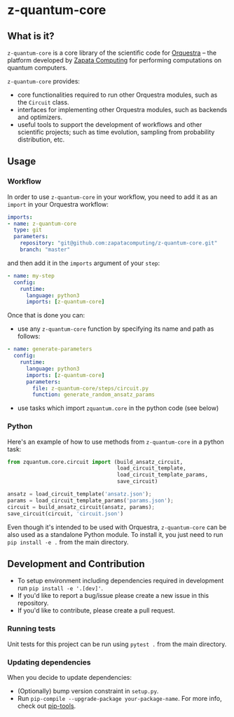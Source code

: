 # z-quantum-core

## What is it? 

`z-quantum-core` is a core library of the scientific code for [Orquestra](https://www.zapatacomputing.com/orquestra/) – the platform developed by [Zapata Computing](https://www.zapatacomputing.com) for performing computations on quantum computers.

`z-quantum-core` provides:
- core functionalities required to run other Orquestra modules, such as the `Circuit` class.
- interfaces for implementing other Orquestra modules, such as backends and optimizers. 
- useful tools to support the development of workflows and other scientific projects; such as time evolution, sampling from probability distribution, etc.


## Usage

### Workflow
In order to use `z-quantum-core` in your workflow, you need to add it as an `import` in your Orquestra workflow:

```yaml
imports:
- name: z-quantum-core
  type: git
  parameters:
    repository: "git@github.com:zapatacomputing/z-quantum-core.git"
    branch: "master"
```

and then add it in the `imports` argument of your `step`:

```yaml
- name: my-step
  config:
    runtime:
      language: python3
      imports: [z-quantum-core]
```

Once that is done you can:
- use any `z-quantum-core` function by specifying its name and path as follows:
```yaml
- name: generate-parameters
  config:
    runtime:
      language: python3
      imports: [z-quantum-core]
      parameters:
        file: z-quantum-core/steps/circuit.py
        function: generate_random_ansatz_params
```
- use tasks which import `zquantum.core` in the python code (see below)

### Python

Here's an example of how to use methods from `z-quantum-core` in a python task:

```python
from zquantum.core.circuit import (build_ansatz_circuit,
                                   load_circuit_template,
                                   load_circuit_template_params,
                                   save_circuit)

ansatz = load_circuit_template('ansatz.json');
params = load_circuit_template_params('params.json');
circuit = build_ansatz_circuit(ansatz, params);
save_circuit(circuit, 'circuit.json')
```

Even though it's intended to be used with Orquestra, `z-quantum-core` can be also used as a standalone Python module.
To install it, you just need to run `pip install -e .` from the main directory.

## Development and Contribution

- To setup environment including dependencies required in development run `pip install -e '.[dev]'`.
- If you'd like to report a bug/issue please create a new issue in this repository.
- If you'd like to contribute, please create a pull request.

### Running tests

Unit tests for this project can be run using `pytest .` from the main directory.

### Updating dependencies

When you decide to update dependencies:

- (Optionally) bump version constraint in `setup.py`.
- Run `pip-compile --upgrade-package your-package-name`. For more info, check out [pip-tools](https://github.com/jazzband/pip-tools/).

